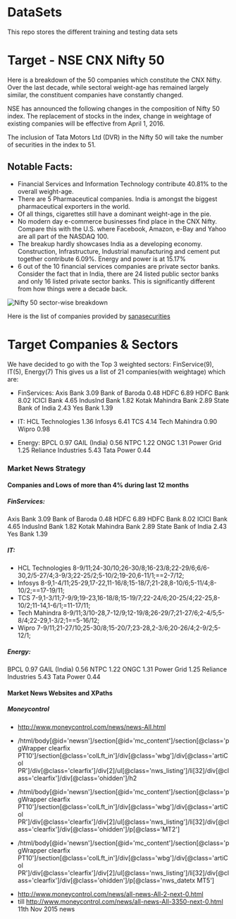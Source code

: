# DataSets

This repo stores the different training and testing data sets 

# Target - NSE CNX Nifty 50

Here is a breakdown of the 50 companies which constitute the CNX Nifty. Over the last decade, while sectoral weight-age has remained largely similar, the constituent companies have constantly changed.

NSE has announced the following changes in the composition of Nifty 50 index. The replacement of stocks in the index, change in weightage of existing companies will be effective from April 1, 2016.

The inclusion of Tata Motors Ltd (DVR) in the Nifty 50 will take the number of securities in the index to 51.

## Notable Facts:
* Financial Services and Information Technology contribute 40.81% to the overall weight-age.
* There are 5 Pharmaceutical companies. India is amongst the biggest pharmaceutical exporters in the world.
* Of all things,  cigarettes still have a dominant weight-age in the pie.
* No modern day e-commerce businesses find place in the CNX Nifty. Compare this with the U.S. where Facebook, Amazon, e-Bay and Yahoo are all part of the NASDAQ 100.
* The breakup hardly showcases India as a developing economy. Construction, Infrastructure, Industrial manufacturing and cement put together contribute 6.09%. Energy and power is at 15.17%
* 6 out of the 10 financial services companies are private sector banks. Consider the fact that in India, there are 24 listed public sector banks and only 16 listed private sector banks. This is significantly different from how things were a decade back.

![Nifty 50 sector-wise breakdown](http://www.blog.sanasecurities.com/wp-content/uploads/2015/08/nifty-50-companies-weightage.png "Nifty 50 sector-wise breakdown")

Here is the list of companies provided by [sanasecurities](http://www.blog.sanasecurities.com/nifty-50-companies-list-sector-wise-weightage/)

# Target Companies & Sectors
We have decided to go with the Top 3 weighted sectors: FinService(9), IT(5), Energy(7)
This gives us a list of 21 companies(with weightage) which are:

* FinServices: 
  Axis Bank	3.09
  Bank of Baroda	0.48
  HDFC	6.89
  HDFC Bank	8.02
  ICICI Bank	4.65
  IndusInd Bank	1.82
  Kotak Mahindra Bank	2.89
  State Bank of India	2.43
  Yes Bank	1.39

* IT:
  HCL Technologies	1.36
  Infosys	6.41
  TCS	4.14
  Tech Mahindra	0.90
  Wipro	0.98
  
* Energy: 
  BPCL	0.97
  GAIL (India)	0.56
  NTPC	1.22
  ONGC	1.31
  Power Grid	1.25
  Reliance Industries	5.43
  Tata Power	0.44


### Market News Strategy

#### Companies and Lows of more than 4% during last 12 months

##### FinServices: 
  Axis Bank	3.09
  Bank of Baroda	0.48
  HDFC	6.89
  HDFC Bank	8.02
  ICICI Bank	4.65
  IndusInd Bank	1.82
  Kotak Mahindra Bank	2.89
  State Bank of India	2.43
  Yes Bank	1.39

##### IT:
* HCL Technologies 8-9/11;24-30/10;26-30/8;16-23/8;22-29/6;6/6-30,2/5-27/4;3-9/3;22-25/2;5-10/2;19-20,6-11/1;==2-7/12;
* Infosys	8-9,1-4/11;25-29,17-22,11-16/8;15-18/7;21-28,8-10/6;5-11/4;8-10/2;==17-19/11;
* TCS	7-9,1-3/11;7-9/9;19-23,16-18/8;15-19/7;22-24/6;20-25/4;22-25,8-10/2;11-14,1-6/1;=11-17/11;
* Tech Mahindra	8-9/11;3/10-28,7-12/9;12-19/8;26-29/7;21-27/6;2-4/5;5-8/4;22-29,1-3/2;1==5-16/12;
* Wipro	7-9/11;21-27/10;25-30/8;15-20/7;23-28,2-3/6;20-26/4;2-9/2;5-12/1;
  
##### Energy: 
  BPCL	0.97
  GAIL (India)	0.56
  NTPC	1.22
  ONGC	1.31
  Power Grid	1.25
  Reliance Industries	5.43
  Tata Power	0.44

#### Market News Websites and XPaths

##### Moneycontrol

- http://www.moneycontrol.com/news/news-All.html
+ /html/body[@id='newsn']/section[@id='mc_content']/section[@class='pgWrapper clearfix PT10']/section[@class='colLft_in']/div[@class='wbg']/div[@class='artiCol PR']/div[@class='clearfix']/div[2]/ul[@class='nws_listing']/li[32]/div[@class='clearfix']/div[@class='ohidden']/h2

+ /html/body[@id='newsn']/section[@id='mc_content']/section[@class='pgWrapper clearfix PT10']/section[@class='colLft_in']/div[@class='wbg']/div[@class='artiCol PR']/div[@class='clearfix']/div[2]/ul[@class='nws_listing']/li[32]/div[@class='clearfix']/div[@class='ohidden']/p[@class='MT2']

+ /html/body[@id='newsn']/section[@id='mc_content']/section[@class='pgWrapper clearfix PT10']/section[@class='colLft_in']/div[@class='wbg']/div[@class='artiCol PR']/div[@class='clearfix']/div[2]/ul[@class='nws_listing']/li[32]/div[@class='clearfix']/div[@class='ohidden']/p[@class='nws_datetx MT5']

- http://www.moneycontrol.com/news/all-news-All-2-next-0.html
- till http://www.moneycontrol.com/news/all-news-All-3350-next-0.html 11th Nov 2015 news
